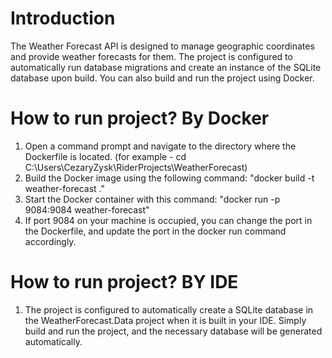 # Introduction 
The Weather Forecast API is designed to manage geographic coordinates and provide weather forecasts for them. 
The project is configured to automatically run database migrations and create an instance of the SQLite database upon build. You can also build and run the project using Docker.

# How to run project? By Docker
1. Open a command prompt and navigate to the directory where the Dockerfile is located. (for example - cd C:\Users\CezaryZysk\RiderProjects\WeatherForecast)
2. Build the Docker image using the following command: "docker build -t weather-forecast ."
3. Start the Docker container with this command: "docker run -p 9084:9084 weather-forecast"
4. If port 9084 on your machine is occupied, you can change the port in the Dockerfile, and update the port in the docker run command accordingly.

# How to run project? BY IDE
1.  The project is configured to automatically create a SQLite database in the WeatherForecast.Data project when it is built in your IDE.
    Simply build and run the project, and the necessary database will be generated automatically.



